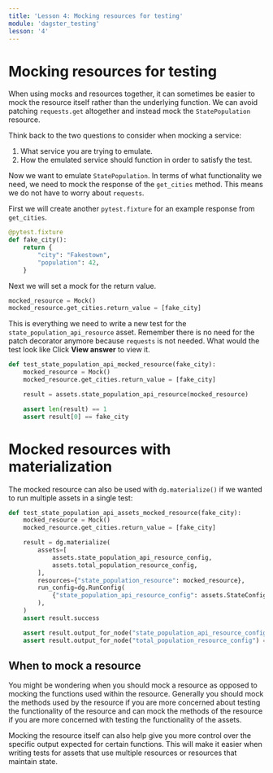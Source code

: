 ```yaml
---
title: 'Lesson 4: Mocking resources for testing'
module: 'dagster_testing'
lesson: '4'
---
```


# Mocking resources for testing

When using mocks and resources together, it can sometimes be easier to mock the resource itself rather than the underlying function. We can avoid patching `requests.get` altogether and instead mock the `StatePopulation` resource.

Think back to the two questions to consider when mocking a service:

1. What service you are trying to emulate.
2. How the emulated service should function in order to satisfy the test.

Now we want to emulate `StatePopulation`. In terms of what functionality we need, we need to mock the response of the `get_cities` method. This means we do not have to worry about `requests`. 

First we will create another `pytest.fixture` for an example response from `get_cities`.

```python
@pytest.fixture
def fake_city():
    return {
        "city": "Fakestown",
        "population": 42,
    }
```

Next we will set a mock for the return value.

```python
mocked_resource = Mock()
mocked_resource.get_cities.return_value = [fake_city]
```

This is everything we need to write a new test for the `state_population_api_resource` asset. Remember there is no need for the patch decorator anymore because `requests` is not needed. What would the test look like Click **View answer** to view it.

```python {% obfuscated="true" %}
def test_state_population_api_mocked_resource(fake_city):
    mocked_resource = Mock()
    mocked_resource.get_cities.return_value = [fake_city]

    result = assets.state_population_api_resource(mocked_resource)

    assert len(result) == 1
    assert result[0] == fake_city
```

# Mocked resources with materialization

The mocked resource can also be used with `dg.materialize()` if we wanted to run multiple assets in a single test:

```python 
def test_state_population_api_assets_mocked_resource(fake_city):
    mocked_resource = Mock()
    mocked_resource.get_cities.return_value = [fake_city]

    result = dg.materialize(
        assets=[
            assets.state_population_api_resource_config,
            assets.total_population_resource_config,
        ],
        resources={"state_population_resource": mocked_resource},
        run_config=dg.RunConfig(
            {"state_population_api_resource_config": assets.StateConfig(name="ny")}
        ),
    )
    assert result.success

    assert result.output_for_node("state_population_api_resource_config") == [fake_city]
    assert result.output_for_node("total_population_resource_config") == 42
```

## When to mock a resource

You might be wondering when you should mock a resource as opposed to mocking the functions used within the resource. Generally you should mock the methods used by the resource if you are more concerned about testing the functionality of the resource and can mock the methods of the resource if you are more concerned with testing the functionality of the assets.

Mocking the resource itself can also help give you more control over the specific output expected for certain functions. This will make it easier when writing tests for assets that use multiple resources or resources that maintain state.
